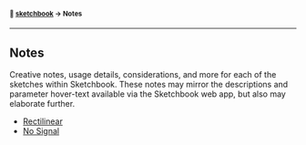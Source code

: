 #### <sup>:notebook: [sketchbook](../README.md) → Notes</sup>
---

## Notes

Creative notes, usage details, considerations, and more for each of the sketches within Sketchbook. These notes may mirror the descriptions and parameter hover-text available via the Sketchbook web app, but also may elaborate further.

- [Rectilinear](./rectilinear.md)
- [No Signal](./no-signal.md)